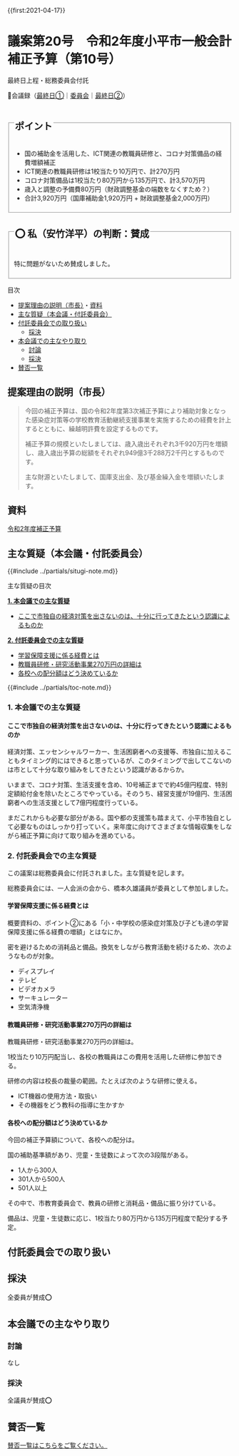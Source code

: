 {{first:2021-04-17}}

# 議案第20号　令和2年度小平市一般会計補正予算（第10号）

<i class="fa fa-gavel" aria-hidden="true"></i> 最終日上程・総務委員会付託

<p id="read-kaigiroku">📄会議録（<a href="https://ssp.kaigiroku.net/tenant/kodaira/SpMinuteView.html?council_id=1201&schedule_id=7&minute_id=93&is_search=true">最終日①</a>｜<a href="https://ssp.kaigiroku.net/tenant/kodaira/SpMinuteView.html?council_id=1211&schedule_id=2&minute_id=2&is_search=true">委員会</a>｜<a href="https://ssp.kaigiroku.net/tenant/kodaira/SpMinuteView.html?council_id=1201&schedule_id=7&minute_id=106&is_search=true">最終日②</a>）</p>

<fieldset class="pnt">
  <legend><h2>ポイント</h2></legend>

- 国の補助金を活用した、ICT関連の教職員研修と、コロナ対策備品の経費増額補正
- ICT関連の教職員研修は1校当たり10万円で、計270万円
- コロナ対策備品は1校当たり80万円から135万円で、計3,570万円
- 歳入と調整の予備費80万円（財政調整基金の端数をなくすため？）
- 合計3,920万円（国庫補助金1,920万円 + 財政調整基金2,000万円）

</fieldset>

<fieldset class="sanpi">
  <legend><h2>⭕️ 私（安竹洋平）の判断：賛成</h2></legend>

特に問題がないため賛成しました。

</fieldset>

<div class="toc">

目次

- [提案理由の説明（市長）](#提案理由の説明（市長）)・[資料](#資料)
- [主な質疑（本会議・付託委員会）](#主な質疑本会議付託委員会)
- [付託委員会での取り扱い](#付託委員会での取り扱い)
  - [採決](#採決)
- [本会議での主なやり取り](#本会議での主なやり取り)
  - [討論](#討論)
  - [採決](#採決-1)
- [賛否一覧](#賛否一覧)

</div>

## 提案理由の説明（市長）

> 今回の補正予算は、国の令和2年度第3次補正予算により補助対象となった感染症対策等の学校教育活動継続支援事業を実施するための経費を計上するとともに、繰越明許費を設定するものです。
>
> 補正予算の規模といたしましては、歳入歳出それぞれ3千920万円を増額し、歳入歳出予算の総額をそれぞれ949億3千288万2千円とするものです。
>
> 主な財源といたしまして、国庫支出金、及び基金繰入金を増額いたします。

## 資料

[令和2年度補正予算](https://www.city.kodaira.tokyo.jp/kurashi/084/084844.html)

<div class="ippan-situgi">

## 主な質疑（本会議・付託委員会）
{{#include ../partials/situgi-note.md}}

<div class="toc">

主な質疑の目次

**[1. 本会議での主な質疑](#1-本会議での主な質疑)**

- [ここで市独自の経済対策を出さないのは、十分に行ってきたという認識によるものか](#ここで市独自の経済対策を出さないのは十分に行ってきたという認識によるものか)

**[2. 付託委員会での主な質疑](#2-付託委員会での主な質疑)**

- [学習保障支援に係る経費とは](#学習保障支援に係る経費とは)
- [教職員研修・研究活動事業270万円の詳細は](#教職員研修研究活動事業270万円の詳細は)
- [各校への配分額はどう決めているか](#各校への配分額はどう決めているか)

{{#include ../partials/toc-note.md}}

</div>

### 1. 本会議での主な質疑

#### ここで市独自の経済対策を出さないのは、十分に行ってきたという認識によるものか

<div class="bln bleft hitori" data-speaker="👍 伊藤央議員（一人会派の会）">

経済対策、エッセンシャルワーカー、生活困窮者への支援等、市独自に加えることもタイミング的にはできると思っているが、このタイミングで出してこないのは市として十分な取り組みをしてきたという認識があるからか。

</div>

<div class="bln bright" data-speaker="企画政策部長（津嶋）">

いままで、コロナ対策、生活支援を含め、10号補正までで約45億円程度、特別定額給付金を除いたところでやっている。そのうち、経営支援が19億円、生活困窮者への生活支援として7億円程度行っている。

</div>

<div class="bln bright" data-speaker="企画政策部長（津嶋）">

まだこれからも必要な部分がある。国や都の支援策も踏まえて、小平市独自として必要なものはしっかり打っていく。来年度に向けてさまざまな情報収集をしながら補正予算に向けて取り組みを進めている。

</div>


### 2. 付託委員会での主な質疑

この議案は総務委員会に付託されました。主な質疑を記します。

総務委員会には、一人会派の会から、橋本久雄議員が委員として参加しました。

#### 学習保障支援に係る経費とは

<div class="bln bleft" data-speaker="他会派の議員">

概要資料の、ポイント②にある「小・中学校の感染症対策及び子ども達の学習保障支援に係る経費の増額」とはなにか。

</div>

<div class="bln bright" data-speaker="学務課長（飯島）">

密を避けるための消耗品と備品。換気をしながら教育活動を続けるため、次のようなものが対象。

- ディスプレイ
- テレビ
- ビデオカメラ
- サーキュレーター
- 空気清浄機

</div>

#### 教職員研修・研究活動事業270万円の詳細は

<div class="bln bleft" data-speaker="他会派の議員">

教職員研修・研究活動事業270万円の詳細は。

</div>

<div class="bln bright" data-speaker="教育指導担当部長（国冨）">

1校当たり10万円配当し、各校の教職員はこの費用を活用した研修に参加できる。

</div>

<div class="bln bright" data-speaker="教育指導担当部長（国冨）">

研修の内容は校長の裁量の範囲。たとえば次のような研修に使える。

- ICT機器の使用方法・取扱い
- その機器をどう教科の指導に生かすか

</div>

#### 各校への配分額はどう決めているか

<div class="bln bleft" data-speaker="他会派の議員">

今回の補正予算額について、各校への配分は。

</div>

<div class="bln bright" data-speaker="学務課長（飯島）">

国の補助基準額があり、児童・生徒数によって次の3段階がある。

- 1人から300人
- 301人から500人
- 501人以上

その中で、市教育委員会で、教員の研修と消耗品・備品に振り分けている。

</div>

<div class="bln bright" data-speaker="学務課長（飯島）">

備品は、児童・生徒数に応じ、1校当たり80万円から135万円程度で配分する予定。

</div>

</div>


## 付託委員会での取り扱い
## 採決
全委員が賛成⭕️

## 本会議での主なやり取り
### 討論
なし

### 採決
全議員が賛成⭕️


## 賛否一覧
[賛否一覧はこちらをご覧ください。](../kekka-ichiran.md#賛否)